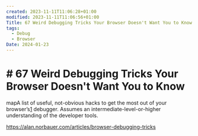 ```yaml
---
created: 2023-11-11T11:06:28+01:00
modified: 2023-11-11T11:06:56+01:00
Title: 67 Weird Debugging Tricks Your Browser Doesn't Want You to Know
tags:
  - Debug
  - Browser
Date: 2024-01-23
---
```


# # 67 Weird Debugging Tricks Your Browser Doesn't Want You to Know

mapA list of useful, not-obvious hacks to get the most out of your browser’s[1](https://alan.norbauer.com/articles/browser-debugging-tricks#user-content-fn-1) debugger. Assumes an intermediate-level-or-higher understanding of the developer tools.


https://alan.norbauer.com/articles/browser-debugging-tricks

